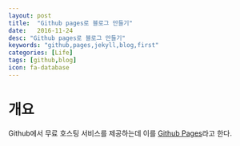 ```yaml
---
layout: post
title:  "Github pages로 블로그 만들기"
date:   2016-11-24
desc: "Github pages로 블로그 만들기"
keywords: "github,pages,jekyll,blog,first"
categories: [Life]
tags: [github,blog]
icon: fa-database
---
```


# 개요

Github에서 무료 호스팅 서비스를 제공하는데 이를 [Github Pages](https://pages.github.com/)라고 한다.